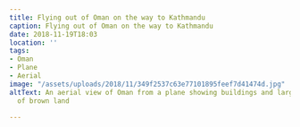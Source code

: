 ```yaml
---
title: Flying out of Oman on the way to Kathmandu
caption: Flying out of Oman on the way to Kathmandu
date: 2018-11-19T18:03
location: ''
tags:
- Oman
- Plane
- Aerial
image: "/assets/uploads/2018/11/349f2537c63e77101895feef7d41474d.jpg"
altText: An aerial view of Oman from a plane showing buildings and large expanses
  of brown land

---
```

